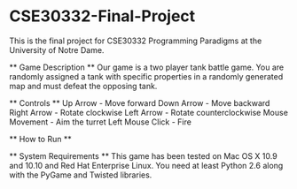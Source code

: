 # CSE30332-Final-Project
This is the final project for CSE30332 Programming Paradigms at the University of Notre Dame.

** Game Description **
Our game is a two player tank battle game. You are randomly assigned a tank with specific properties in a randomly generated map and must defeat the opposing tank. 

** Controls **
Up Arrow - Move forward
Down Arrow - Move backward
Right Arrow - Rotate clockwise
Left Arrow - Rotate counterclockwise
Mouse Movement - Aim the turret
Left Mouse Click - Fire

** How to Run **

** System Requirements **
This game has been tested on Mac OS X 10.9 and 10.10 and Red Hat Enterprise Linux. You need at least Python 2.6 along with the PyGame and Twisted libraries. 
